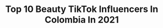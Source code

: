 ---
title: Top 10 Beauty TikTok Influencers In Colombia In 2021
description: >-
  Find top beauty TikTok influencers in Colombia in 2021. Most popular hashtags: #beauty #fyp #foryou #viral.
platform: TikTok
hits: 23
text_top: Identify the most popular TikTok influencers on inBeat.
text_bottom: Our platform aggregates 23 TikTok influencers like this in Colombia for you to connect with.
profiles:
  - username: "vivitorresv"
    fullname: >-
      Vivi Torres
    bio: >-
      Beauty, Fashion, Mom, LifeStyle ⠀ Instagram: @ViviTorresv ⠀ YouTube ViviTorres
    location: "Colombia"
    followers: 21000
    engagement: 463
    commentsToLikes: 0.012208
    id: ckb9brhpiy9ak0j23yep8v6im
    verified: false
    hashtags: "#tiktokfamily, #kitchen, #family, #parati"
  - username: "fersfantasy"
    fullname: >-
      fersfantasy 
    bio: >-
      Sigueme en Instagram para que tu crush te ponga atención IG: Fersfantasy 💕
    location: "Colombia"
    followers: 617400
    engagement: 1502
    commentsToLikes: 0.012841
    id: ckbb8skp3xxun0j2322cz6qbz
    verified: true
    hashtags: "#halloween, #halloweenmakeup, #beauty, #tiktokfashion"
  - username: "alvarocardenas76"
    fullname: >-
      Alvaro Cardenas
    bio: >-
      colombia🇨🇴 80k🔓🔜 90k? 🔝 Chaos in progress 🤯 Los estaré siguiendo en insta
    location: "Colombia"
    followers: 89000
    engagement: 1845
    commentsToLikes: 0.032025
    id: cka6m9v1s6ck90i78qp6i5q37
    verified: false
    hashtags: "#boy, #menstyle, #latinboy, #body"
  - username: "susana_tunes"
    fullname: >-
      susana_tunes
    bio: >-
      💋💄MakeUp Artist 📫 For inquires: susanatunes@gmail.com
    location: "Colombia"
    followers: 496000
    engagement: 1222
    commentsToLikes: 0.017053
    id: ck8hkd3qbdfc00j78mm9umzkb
    verified: false
    hashtags: "#elproblema, #tiktokdice, #spookytreats, #emociones"
  - username: "marremusicoficial"
    fullname: >-
      Marremusic
    bio: >-
      Singer • Blogger • Pr
    location: "Colombia"
    followers: 18800
    engagement: 1286
    commentsToLikes: 0.101613
    id: ckbfflvvbadwu0j23snqwup8w
    verified: false
    hashtags: "#viral, #foryou, #dollskill, #latina"
  - username: "sophiegiraldo.of"
    fullname: >-
      Sophie Giraldo 
    bio: >-
      ❣️ Instagram: @sophiegiraldo Contacto: soalgime@gmail.com
    location: "Colombia"
    followers: 1400000
    engagement: 1975
    commentsToLikes: 0.006400
    id: cka7qgcgdap5d0i78ddrpazwv
    verified: true
    hashtags: "#howto, #outfitchange, #aceptaelretofortikids, #bts"
  - username: "ana_cozar"
    fullname: >-
      Espana927
    bio: >-
      IFBB Nutrex Athlete Ryderwear Athlete WORKOUT ADVICE 💯
    location: "Colombia"
    followers: 364800
    engagement: 736
    commentsToLikes: 0.012016
    id: ck9f1op5o90zy0j78ei5uin7k
    verified: true
    hashtags: "#core, #hardwork, #legsworkout, #sweat"
  - username: "valuhenaoo1"
    fullname: >-
      Valu ⚡️
    bio: >-
      Instagram: Valuhenao1🤍 Los amoo!! 🤍
    location: "Colombia"
    followers: 532800
    engagement: 1413
    commentsToLikes: 0.003199
    id: ckcejryswss9y0j23gvo9ecba
    verified: false
    hashtags: "#pt, #parati, #tiktok, #duet"
  - username: "clauenciso_"
    fullname: >-
      Claudia Enciso
    bio: >-
      🇻🇪 Diseñadora gráfica | Esteticista | Modelo INSTAGRAM: clauenciso_ Bogotá📍
    location: "Colombia"
    followers: 82200
    engagement: 588
    commentsToLikes: 0.032516
    id: ckbfhetl7cu3m0j23d8t4kiau
    verified: false
    hashtags: "#bogota, #autocuidado, #fyp, #skincare"
  - username: "mariacarolinapolo"
    fullname: >-
      Maria Carolina Polo
    bio: >-
      las estrellas dicen que los fugaces somos nosotros 🪐
    location: "Colombia"
    followers: 2124
    engagement: 490
    commentsToLikes: 0.041272
    id: ckac6zfcjeg5o0i78378v214f
    verified: false
    hashtags: "#parati, #cuarentena, #foryoupage, #fyp"
---